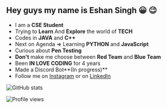 ## Hey guys my name is Eshan Singh :grinning: :wink:

* I am a **CSE Student**
* Trying to **Learn** And **Explore** the world of **TECH**
* Codes in **JAVA** and **C++**
* Next on Agenda => Learning **PYTHON** and **JavaScript**
* Curious about **Pen Testing**
* **Don't** make me choose between **Red Team** and **Blue Team**
* Been **IN LOVE CODING** for 4 years
* Made a Discord Bot**(In progress)**
* Follow me on [Instagram](https://www.instagram.com/_eshan.singh_/) or on [LinkedIn](https://www.linkedin.com/in/eshan-singh-1985981b7/)

![GitHub stats](https://github-readme-stats.vercel.app/api?username=Kevin-Aaaquil&show_icons=true)


![Profile views](https://gpvc.arturio.dev/Kevin-Aaaquil)



